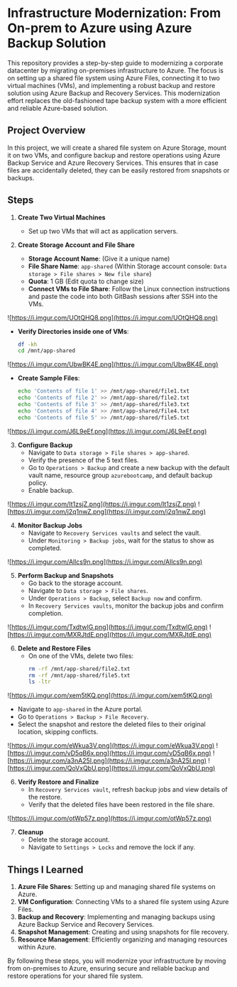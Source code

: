 
# Infrastructure Modernization: From On-prem to Azure using Azure Backup Solution

This repository provides a step-by-step guide to modernizing a corporate datacenter by migrating on-premises infrastructure to Azure. The focus is on setting up a shared file system using Azure Files, connecting it to two virtual machines (VMs), and implementing a robust backup and restore solution using Azure Backup and Recovery Services. This modernization effort replaces the old-fashioned tape backup system with a more efficient and reliable Azure-based solution.

## Project Overview

In this project, we will create a shared file system on Azure Storage, mount it on two VMs, and configure backup and restore operations using Azure Backup Service and Azure Recovery Services. This ensures that in case files are accidentally deleted, they can be easily restored from snapshots or backups.

## Steps

1. **Create Two Virtual Machines**
   - Set up two VMs that will act as application servers.

2. **Create Storage Account and File Share**
   - **Storage Account Name**: (Give it a unique name)
   - **File Share Name**: `app-shared` (Within Storage account console: `Data storage > File shares > New file share`)
   - **Quota**: 1 GB (Edit quota to change size)
   - **Connect VMs to File Share**: Follow the Linux connection instructions and paste the code into both GitBash sessions after SSH into the VMs.
     
![https://i.imgur.com/UOtQHQ8.png](https://i.imgur.com/UOtQHQ8.png)

   - **Verify Directories inside one of VMs**:
     ```bash
     df -kh
     cd /mnt/app-shared
     ```
     
![https://i.imgur.com/UbwBK4E.png](https://i.imgur.com/UbwBK4E.png)

   - **Create Sample Files**:
     ```bash
     echo 'Contents of file 1' >> /mnt/app-shared/file1.txt
     echo 'Contents of file 2' >> /mnt/app-shared/file2.txt
     echo 'Contents of file 3' >> /mnt/app-shared/file3.txt
     echo 'Contents of file 4' >> /mnt/app-shared/file4.txt
     echo 'Contents of file 5' >> /mnt/app-shared/file5.txt
     ```

![https://i.imgur.com/J6L9eEf.png](https://i.imgur.com/J6L9eEf.png)

3. **Configure Backup**
   - Navigate to `Data storage > File shares > app-shared`.
   - Verify the presence of the 5 text files.
   - Go to `Operations > Backup` and create a new backup with the default vault name, resource group `azurebootcamp`, and default backup policy.
   - Enable backup.

![https://i.imgur.com/It1zsjZ.png](https://i.imgur.com/It1zsjZ.png)
![https://i.imgur.com/j2q1nwZ.png](https://i.imgur.com/j2q1nwZ.png)

4. **Monitor Backup Jobs**
   - Navigate to `Recovery Services vaults` and select the vault.
   - Under `Monitoring > Backup jobs`, wait for the status to show as completed.

![https://i.imgur.com/Allcs9n.png](https://i.imgur.com/Allcs9n.png)

5. **Perform Backup and Snapshots**
   - Go back to the storage account.
   - Navigate to `Data storage > File shares`.
   - Under `Operations > Backup`, select `Backup now` and confirm.
   - In `Recovery Services vaults`, monitor the backup jobs and confirm completion.
  
![https://i.imgur.com/TxdtwlG.png](https://i.imgur.com/TxdtwlG.png)
![https://i.imgur.com/MXRJtdE.png](https://i.imgur.com/MXRJtdE.png)

6. **Delete and Restore Files**
   - On one of the VMs, delete two files:
     ```bash
     rm -rf /mnt/app-shared/file2.txt
     rm -rf /mnt/app-shared/file5.txt
     ls -ltr
     ```
     
![https://i.imgur.com/xem5tKQ.png](https://i.imgur.com/xem5tKQ.png)

   - Navigate to `app-shared` in the Azure portal.
   - Go to `Operations > Backup > File Recovery`.
   - Select the snapshot and restore the deleted files to their original location, skipping conflicts.

![https://i.imgur.com/eWkua3V.png](https://i.imgur.com/eWkua3V.png)
![https://i.imgur.com/vD5qB6x.png](https://i.imgur.com/vD5qB6x.png)
![https://i.imgur.com/a3nA25I.png](https://i.imgur.com/a3nA25I.png)
![https://i.imgur.com/QoVxQbU.png](https://i.imgur.com/QoVxQbU.png)

6. **Verify Restore and Finalize**
   - In `Recovery Services vault`, refresh backup jobs and view details of the restore.
   - Verify that the deleted files have been restored in the file share.

![https://i.imgur.com/otWp57z.png](https://i.imgur.com/otWp57z.png)

7. **Cleanup**
   - Delete the storage account.
   - Navigate to `Settings > Locks` and remove the lock if any.

## Things I Learned

1. **Azure File Shares**: Setting up and managing shared file systems on Azure.
2. **VM Configuration**: Connecting VMs to a shared file system using Azure Files.
3. **Backup and Recovery**: Implementing and managing backups using Azure Backup Service and Recovery Services.
4. **Snapshot Management**: Creating and using snapshots for file recovery.
5. **Resource Management**: Efficiently organizing and managing resources within Azure.

By following these steps, you will modernize your infrastructure by moving from on-premises to Azure, ensuring secure and reliable backup and restore operations for your shared file system.
